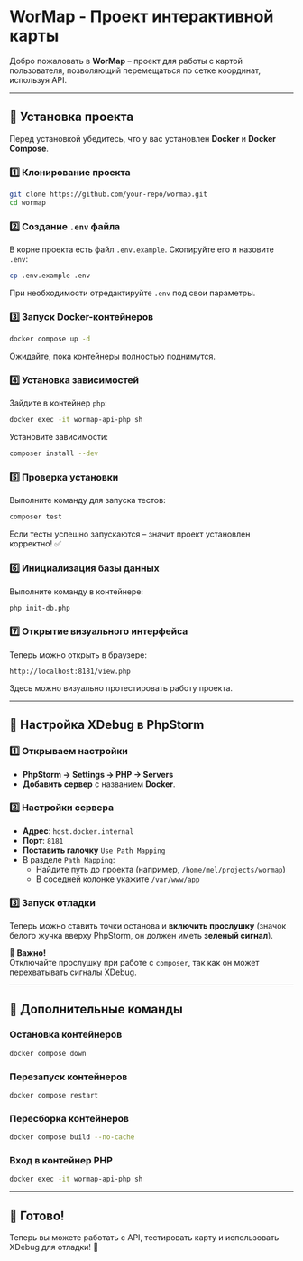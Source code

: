 # **WorMap - Проект интерактивной карты**

Добро пожаловать в **WorMap** – проект для работы с картой пользователя, позволяющий перемещаться по сетке координат, используя API.

---

## **📌 Установка проекта**

Перед установкой убедитесь, что у вас установлен **Docker** и **Docker Compose**.

### **1️⃣ Клонирование проекта**
```bash
git clone https://github.com/your-repo/wormap.git
cd wormap
```

### **2️⃣ Создание `.env` файла**
В корне проекта есть файл `.env.example`. Скопируйте его и назовите `.env`:
```bash
cp .env.example .env
```
При необходимости отредактируйте `.env` под свои параметры.

### **3️⃣ Запуск Docker-контейнеров**
```bash
docker compose up -d
```
Ожидайте, пока контейнеры полностью поднимутся.

### **4️⃣ Установка зависимостей**
Зайдите в контейнер `php`:
```bash
docker exec -it wormap-api-php sh
```
Установите зависимости:
```bash
composer install --dev
```

### **5️⃣ Проверка установки**
Выполните команду для запуска тестов:
```bash
composer test
```
Если тесты успешно запускаются – значит проект установлен корректно! ✅

### **6️⃣ Инициализация базы данных**
Выполните команду в контейнере:
```bash
php init-db.php
```

### **7️⃣ Открытие визуального интерфейса**
Теперь можно открыть в браузере:
```
http://localhost:8181/view.php
```
Здесь можно визуально протестировать работу проекта.

---

## **🐞 Настройка XDebug в PhpStorm**
### **1️⃣ Открываем настройки**
- **PhpStorm → Settings → PHP → Servers**
- **Добавить сервер** с названием **Docker**.

### **2️⃣ Настройки сервера**
- **Адрес**: `host.docker.internal`
- **Порт**: `8181`
- **Поставить галочку** `Use Path Mapping`
- В разделе `Path Mapping`:
    - Найдите путь до проекта (например, `/home/mel/projects/wormap`)
    - В соседней колонке укажите `/var/www/app`

### **3️⃣ Запуск отладки**
Теперь можно ставить точки останова и **включить прослушку** (значок белого жучка вверху PhpStorm, он должен иметь **зеленый сигнал**).

🚨 **Важно!**  
Отключайте прослушку при работе с `composer`, так как он может перехватывать сигналы XDebug.

---

## **📜 Дополнительные команды**
### **Остановка контейнеров**
```bash
docker compose down
```
### **Перезапуск контейнеров**
```bash
docker compose restart
```
### **Пересборка контейнеров**
```bash
docker compose build --no-cache
```
### **Вход в контейнер PHP**
```bash
docker exec -it wormap-api-php sh
```

---

## **🎯 Готово!**
Теперь вы можете работать с API, тестировать карту и использовать XDebug для отладки! 🚀